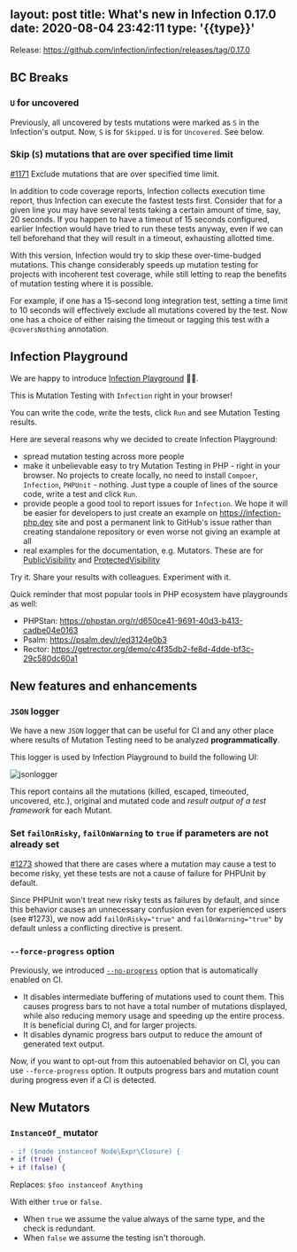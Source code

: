 layout: post
title: What's new in Infection 0.17.0
date: 2020-08-04 23:42:11
type: '{{type}}'
---

Release: https://github.com/infection/infection/releases/tag/0.17.0

## BC Breaks

### `U` for uncovered

Previously, all uncovered by tests mutations were marked as `S` in the Infection's output. Now, `S` is for `Skipped`. `U` is for `Uncovered`. See below.

### Skip (`S`) mutations that are over specified time limit

[#1171](https://github.com/infection/infection/pull/1171) Exclude mutations that are over specified time limit.

In addition to code coverage reports, Infection collects execution time report, thus Infection can execute the fastest tests first. Consider that for a given line you may have several tests taking a certain amount of time, say, 20 seconds. If you happen to have a timeout of 15 seconds configured, earlier Infection would have tried to run these tests anyway, even if we can tell beforehand that they will result in a timeout, exhausting allotted time.

With this version, Infection would try to skip these over-time-budged mutations. This change considerably speeds up mutation testing for projects with incoherent test coverage, while still letting to reap the benefits of mutation testing where it is possible.

For example, if one has a 15-second long integration test, setting a time limit to 10 seconds will effectively exclude all mutations covered by the test. Now one has a choice of either raising the timeout or tagging this test with a `@coversNothing` annotation.


## Infection Playground

We are happy to introduce [Infection Playground](https://infection-php.dev/) 🎉🚀. 

This is Mutation Testing with `Infection` right in your browser!

You can write the code, write the tests, click `Run` and see Mutation Testing results.

Here are several reasons why we decided to create Infection Playground:

* spread mutation testing across more people
* make it unbelievable easy to try Mutation Testing in PHP - right in your browser. No projects to create locally, no need to install `Compoer`, `Infection`, `PHPUnit` - nothing. Just type a couple of lines of the source code, write a test and click `Run`.
* provide people a good tool to report issues for `Infection`. We hope it will be easier for developers to just create an example on https://infection-php.dev site and post a permanent link to GitHub's issue rather than creating standalone repository or even worse not giving an example at all
* real examples for the documentation, e.g. Mutators. These are for [PublicVisibility](https://infection-php.dev/r/qxk) and [ProtectedVisibility](https://infection-php.dev/r/j0l)

Try it. Share your results with colleagues. Experiment with it.

Quick reminder that most popular tools in PHP ecosystem have playgrounds as well:
                         
* PHPStan: https://phpstan.org/r/d650ce41-9691-40d3-b413-cadbe04e0163
* Psalm: https://psalm.dev/r/ed3124e0b3
* Rector: https://getrector.org/demo/c4f35db2-fe8d-4dde-bf3c-29c580dc60a1


## New features and enhancements

### `JSON` logger

We have a new `JSON` logger that can be useful for CI and any other place where results of Mutation Testing need to be analyzed **programmatically**.

This logger is used by Infection Playground to build the following UI:

![jsonlogger](/images/posts/0-17-0/json_logger_ui.png)

This report contains all the mutations (killed, escaped, timeouted, uncovered, etc.), original and mutated code and *result output of a test framework* for each Mutant.

### Set `failOnRisky`, `failOnWarning` to `true` if parameters are not already set

[#1273](https://github.com/infection/infection/issues/1273) showed that there are cases where a mutation may cause a test to become risky, yet these tests are not a cause of failure for PHPUnit by default.

Since PHPUnit won't treat new risky tests as failures by default, and since this behavior causes an unnecessary confusion even for experienced users (see #1273), we now add `failOnRisky="true"` and `failOnWarning="true"` by default unless a conflicting directive is present.

### `--force-progress` option

Previously, we introduced [`--no-progress`](/guide/command-line-options.html#no-progress) option that is automatically enabled on CI.

* It disables intermediate buffering of mutations used to count them. This causes progress bars to not have a total number of mutations displayed, while also reducing memory usage and speeding up the entire process. It is beneficial during CI, and for larger projects.
* It disables dynamic progress bars output to reduce the amount of generated text output.

Now, if you want to opt-out from this autoenabled behavior on CI, you can use `--force-progress` option. It outputs progress bars and mutation count during progress even if a CI is detected.

## New Mutators

### `InstanceOf_` mutator

```diff
- if ($node instanceof Node\Expr\Closure) {
+ if (true) {
+ if (false) {
```

Replaces: `$foo instanceof Anything`

With either `true` or `false`.

* When `true` we assume the value always of the same type, and the check is redundant.
* When `false` we assume the testing isn't thorough.

